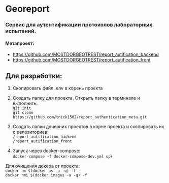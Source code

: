 # Georeport

### Сервис для аутентификации протоколов лабораторных испытаний. 

#### Метапроект:
* https://github.com/MOSTDORGEOTREST/report_autification_backend
* https://github.com/MOSTDORGEOTREST/report_autification_front

## Для разработки:
1. Скопировать файл .env в корень проекта
    
2. Создать папку для проекта. Открыть папку в терминале и выполнить:\
    `git init`\
    `git clone https://github.com/tnick1502/report_authentication_meta.git`

3. Создать папки дочерних проектов в корне проекта и скопировать их с репозиториев:\
    `/report_autification_backend`\
    `/report_autification_front`

4. Запуск через docker-compose:\
    `docker-compose -f docker-compose-dev.yml up`\

Для очищения докера от проекта:\
    `docker rm $(docker ps -a -q) -f`\
    `docker rmi $(docker images -a -q) -f`

